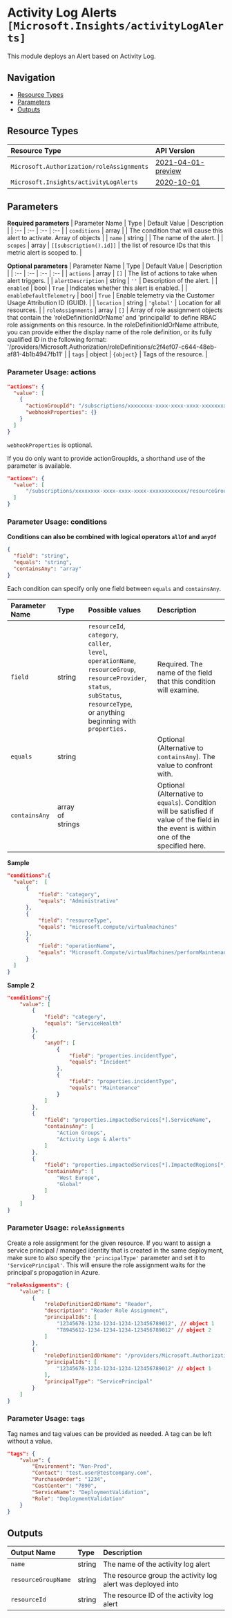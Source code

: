 # Activity Log Alerts `[Microsoft.Insights/activityLogAlerts]`

This module deploys an Alert based on Activity Log.

## Navigation

- [Resource Types](#Resource-Types)
- [Parameters](#Parameters)
- [Outputs](#Outputs)

## Resource Types

| Resource Type | API Version |
| :-- | :-- |
| `Microsoft.Authorization/roleAssignments` | [2021-04-01-preview](https://docs.microsoft.com/en-us/azure/templates/Microsoft.Authorization/roleAssignments) |
| `Microsoft.Insights/activityLogAlerts` | [2020-10-01](https://docs.microsoft.com/en-us/azure/templates/Microsoft.Insights/2020-10-01/activityLogAlerts) |

## Parameters

**Required parameters**
| Parameter Name | Type | Default Value | Description |
| :-- | :-- | :-- | :-- |
| `conditions` | array |  | The condition that will cause this alert to activate. Array of objects |
| `name` | string |  | The name of the alert. |
| `scopes` | array | `[[subscription().id]]` | the list of resource IDs that this metric alert is scoped to. |

**Optional parameters**
| Parameter Name | Type | Default Value | Description |
| :-- | :-- | :-- | :-- |
| `actions` | array | `[]` | The list of actions to take when alert triggers. |
| `alertDescription` | string | `''` | Description of the alert. |
| `enabled` | bool | `True` | Indicates whether this alert is enabled. |
| `enableDefaultTelemetry` | bool | `True` | Enable telemetry via the Customer Usage Attribution ID (GUID). |
| `location` | string | `'global'` | Location for all resources. |
| `roleAssignments` | array | `[]` | Array of role assignment objects that contain the 'roleDefinitionIdOrName' and 'principalId' to define RBAC role assignments on this resource. In the roleDefinitionIdOrName attribute, you can provide either the display name of the role definition, or its fully qualified ID in the following format: '/providers/Microsoft.Authorization/roleDefinitions/c2f4ef07-c644-48eb-af81-4b1b4947fb11' |
| `tags` | object | `{object}` | Tags of the resource. |


### Parameter Usage: actions

```json
"actions": {
  "value": [
    {
      "actionGroupId": "/subscriptions/xxxxxxxx-xxxx-xxxx-xxxx-xxxxxxxxxxxx/resourceGroups/rgName/providers/microsoft.insights/actiongroups/actionGroupName",
      "webhookProperties": {}
    }
  ]
}
```

`webhookProperties` is optional.

If you do only want to provide actionGroupIds, a shorthand use of the parameter is available.

```json
"actions": {
  "value": [
      "/subscriptions/xxxxxxxx-xxxx-xxxx-xxxx-xxxxxxxxxxxx/resourceGroups/rgName/providers/microsoft.insights/actiongroups/actionGroupName"
  ]
}
```

### Parameter Usage: conditions

**Conditions can also be combined with logical operators `allOf` and `anyOf`**

```json
{
  "field": "string",
  "equals": "string",
  "containsAny": "array"
}
```

Each condition can specify only one field between `equals` and `containsAny`.

| Parameter Name | Type             | Possible values                                                                                                                                                                                                   | Description                                                                                                                             |
| :------------- | :--------------- | :---------------------------------------------------------------------------------------------------------------------------------------------------------------------------------------------------------------- | :-------------------------------------------------------------------------------------------------------------------------------------- |
| `field`        | string           | `resourceId`,<br>`category`,<br>`caller`,<br>`level`,<br>`operationName`,<br>`resourceGroup`,<br>`resourceProvider`,<br>`status`,<br>`subStatus`,<br>`resourceType`,<br> or anything beginning with `properties.` | Required. The name of the field that this condition will examine.                                                                       |
| `equals`       | string           |                                                                                                                                                                                                                   | Optional (Alternative to `containsAny`). The value to confront with.                                                                    |
| `containsAny`  | array of strings |                                                                                                                                                                                                                   | Optional (Alternative to `equals`). Condition will be satisfied if value of the field in the event is within one of the specified here. |

**Sample**

```json
"conditions":{
  "value":  [
      {
          "field": "category",
          "equals": "Administrative"
      },
      {
          "field": "resourceType",
          "equals": "microsoft.compute/virtualmachines"
      },
      {
          "field": "operationName",
          "equals": "Microsoft.Compute/virtualMachines/performMaintenance/action"
      }
  ]
}
```

**Sample 2**

```json
"conditions":{
    "value": [
        {
            "field": "category",
            "equals": "ServiceHealth"
        },
        {
            "anyOf": [
                {
                    "field": "properties.incidentType",
                    "equals": "Incident"
                },
                {
                    "field": "properties.incidentType",
                    "equals": "Maintenance"
                }
            ]
        },
        {
            "field": "properties.impactedServices[*].ServiceName",
            "containsAny": [
                "Action Groups",
                "Activity Logs & Alerts"
            ]
        },
        {
            "field": "properties.impactedServices[*].ImpactedRegions[*].RegionName",
            "containsAny": [
                "West Europe",
                "Global"
            ]
        }
    ]
}
```

### Parameter Usage: `roleAssignments`

Create a role assignment for the given resource. If you want to assign a service principal / managed identity that is created in the same deployment, make sure to also specify the `'principalType'` parameter and set it to `'ServicePrincipal'`. This will ensure the role assignment waits for the principal's propagation in Azure.

```json
"roleAssignments": {
    "value": [
        {
            "roleDefinitionIdOrName": "Reader",
            "description": "Reader Role Assignment",
            "principalIds": [
                "12345678-1234-1234-1234-123456789012", // object 1
                "78945612-1234-1234-1234-123456789012" // object 2
            ]
        },
        {
            "roleDefinitionIdOrName": "/providers/Microsoft.Authorization/roleDefinitions/c2f4ef07-c644-48eb-af81-4b1b4947fb11",
            "principalIds": [
                "12345678-1234-1234-1234-123456789012" // object 1
            ],
            "principalType": "ServicePrincipal"
        }
    ]
}
```

### Parameter Usage: `tags`

Tag names and tag values can be provided as needed. A tag can be left without a value.

```json
"tags": {
    "value": {
        "Environment": "Non-Prod",
        "Contact": "test.user@testcompany.com",
        "PurchaseOrder": "1234",
        "CostCenter": "7890",
        "ServiceName": "DeploymentValidation",
        "Role": "DeploymentValidation"
    }
}
```

## Outputs

| Output Name | Type | Description |
| :-- | :-- | :-- |
| `name` | string | The name of the activity log alert |
| `resourceGroupName` | string | The resource group the activity log alert was deployed into |
| `resourceId` | string | The resource ID of the activity log alert |
